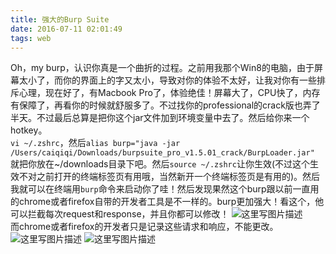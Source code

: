 ```yaml
---
title: 强大的Burp Suite
date: 2016-07-11 02:01:49
tags: web
---
```

Oh，my burp，认识你真是一个曲折的过程。之前用我那个Win8的电脑，由于屏幕太小了，而你的界面上的字又太小，导致对你的体验不太好，让我对你有一些排斥心理，现在好了，有Macbook Pro了，体验绝佳！屏幕大了，CPU快了，内存有保障了，再看你的时候就舒服多了。不过找你的professional的crack版也弄了半天。不过最后总算是把你这个jar文件加到环境变量中去了。然后给你来一个hotkey。</br>
`vi ~/.zshrc`，然后`alias burp="java -jar /Users/caiqiqi/Downloads/burpsuite_pro_v1.5.01_crack/BurpLoader.jar"`
就把你放在~/downloads目录下吧。然后`source ~/.zshrc`让你生效(不过这个生效不对之前打开的终端标签页有用哦，当然新开一个终端标签页是有用的)。然后我就可以在终端用`burp`命令来启动你了哇！然后发现果然这个burp跟以前一直用的chrome或者firefox自带的开发者工具是不一样的。burp更加强大！看这个，他可以拦截每次request和response，并且你都可以修改！
![这里写图片描述](http://img.blog.csdn.net/20160425172453634)</br>
而chrome或者firefox的开发者只是记录这些请求和响应，不能更改。</br>
![这里写图片描述](http://img.blog.csdn.net/20160425173042400)
![这里写图片描述](http://img.blog.csdn.net/20160425173156840)
